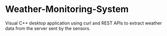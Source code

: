 # Weather-Monitoring-System
Visual C++ desktop application using curl and REST APIs to extract weather data from the server sent by the sensors.
